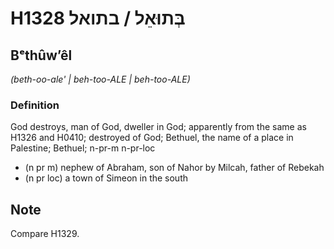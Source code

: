 # H1328 בְּתוּאֵל / בתואל

## Bᵉthûwʼêl

_(beth-oo-ale' | beh-too-ALE | beh-too-ALE)_

### Definition

God destroys, man of God, dweller in God; apparently from the same as H1326 and H0410; destroyed of God; Bethuel, the name of a place in Palestine; Bethuel; n-pr-m n-pr-loc

- (n pr m) nephew of Abraham, son of Nahor by Milcah, father of Rebekah
- (n pr loc) a town of Simeon in the south

## Note

Compare H1329.
